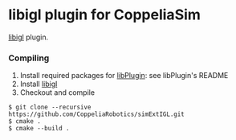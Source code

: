# libigl plugin for CoppeliaSim

[libigl](https://github.com/libigl/libigl) plugin.

### Compiling

1. Install required packages for [libPlugin](https://github.com/CoppeliaRobotics/libPlugin): see libPlugin's README
2. Install [libigl](https://github.com/libigl/libigl)
3. Checkout and compile
```text
$ git clone --recursive https://github.com/CoppeliaRobotics/simExtIGL.git
$ cmake .
$ cmake --build .
```
